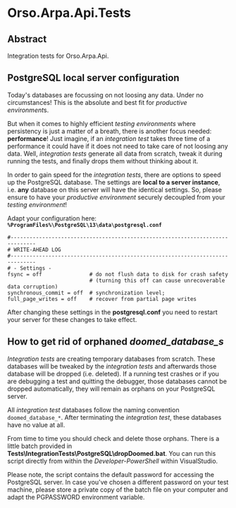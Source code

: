 # Orso.Arpa.Api.Tests

## Abstract
Integration tests for Orso.Arpa.Api.

## PostgreSQL local server configuration

Today's databases are focussing on not loosing any data. Under no circumstances!
This is the absolute and best fit for *productive environment*s.

But when it comes to highly efficient *testing environments* where persistency is just a matter of a breath,
there is another focus needed: **performance**! Just imagine, if an *integration test* takes three time of a
performance it could have if it does not need to take care of not loosing any data. Well, *integration tests*
generate all data from scratch, tweak it during running the tests, and finally drops them without thinking
about it.

In order to gain speed for the *integration tests*, there are options to speed up the PostgreSQL database.
The settings are **local to a server instance**, i.e. **any** database on this server will have the identical settings.
So, please ensure to have your *productive environment* securely decoupled from your *testing environment*!

Adapt your configuration here: **````%ProgramFiles%\PostgreSQL\13\data\postgresql.conf````**
```batch
#------------------------------------------------------------------------------
# WRITE-AHEAD LOG
#------------------------------------------------------------------------------
# - Settings -
fsync = off               # do not flush data to disk for crash safety
                          # (turning this off can cause unrecoverable data corruption)
synchronous_commit = off  # synchronization level;
full_page_writes = off    # recover from partial page writes
```

After changing these settings in the **postgresql.conf** you need to restart your server for these changes to
take effect.


## How to get rid of orphaned *doomed_database_s*

*Integration tests* are creating temporary databases from scratch. These databases will be tweaked by the
*integration tests* and afterwards those database will be dropped (i.e. deleted). If a running test crashes
or if you are debugging a test and quitting the debugger, those databases cannot be dropped automatically,
they will remain as orphans on your PostgreSQL server.

All *integration test* databases follow the naming convention ```doomed_database_*```. After terminating the
*integration test*, these databases have no value at all.

From time to time you should check and delete those orphans. There is a little batch provided in
**Tests\IntegrationTests\PostgreSQL\dropDoomed.bat**. You can run this script directly from within the
*Developer-PowerShell* within VisualStudio.

Please note, the script contains the default password for accessing the PostgreSQL server. In case you've chosen a
different password on your test machine, please store a private copy of the batch file on your computer and adapt
the PGPASSWORD environment variable.
